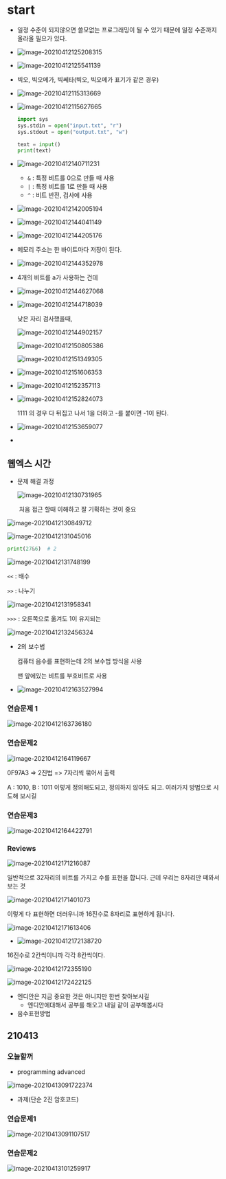 # start

- 일정 수준이 되지않으면 쓸모없는 프로그래밍이 될 수 있기 때문에 일정 수준까지 올라올 필요가 있다.
- ![image-20210412125208315](start.assets/image-20210412125208315.png)
- ![image-20210412125541139](start.assets/image-20210412125541139.png)

- 빅오, 빅오메가, 빅쎄타(빅오, 빅오메가 표기가 같은 경우)

- ![image-20210412115313669](start.assets/image-20210412115313669.png)

- ![image-20210412115627665](start.assets/image-20210412115627665.png)

  ```python
  import sys
  sys.stdin = open("input.txt", "r")
  sys.stdout = open("output.txt", "w")
  
  text = input()
  print(text)
  ```

- ![image-20210412140711231](start.assets/image-20210412140711231.png)

  - `&` : 특정 비트를 0으로 만들 때 사용
  - `|` : 특정 비트를 1로 만들 때 사용
  - `^` : 비트 반전, 검사에 사용

- ![image-20210412142005194](start.assets/image-20210412142005194.png)

- ![image-20210412144041149](start.assets/image-20210412144041149.png)

- ![image-20210412144205176](start.assets/image-20210412144205176.png)

- 메모리 주소는 한 바이트마다 저장이 된다.

- ![image-20210412144352978](start.assets/image-20210412144352978.png)

- 4개의 비트를 a가 사용하는 건데

- ![image-20210412144627068](start.assets/image-20210412144627068.png)

- ![image-20210412144718039](start.assets/image-20210412144718039.png)

  낮은 자리 검사했을때, 

  ![image-20210412144902157](start.assets/image-20210412144902157.png)

  ![image-20210412150805386](start.assets/image-20210412150805386.png)

  ![image-20210412151349305](start.assets/image-20210412151349305.png)

- ![image-20210412151606353](start.assets/image-20210412151606353.png)

- ![image-20210412152357113](start.assets/image-20210412152357113.png)

- ![image-20210412152824073](start.assets/image-20210412152824073.png)

  1111 의 경우 다 뒤집고 나서 1을 더하고 -를 붙이면 -1이 된다.

- ![image-20210412153659077](start.assets/image-20210412153659077.png)
- 















## 웹엑스 시간

- 문제 해결 과정

  ![image-20210412130731965](start.assets/image-20210412130731965.png)

  ​	처음 접근 할때 이해하고 잘 기획하는 것이 중요

![image-20210412130849712](start.assets/image-20210412130849712.png)

![image-20210412131045016](start.assets/image-20210412131045016.png)

```python
print(27&6)  # 2
```

![image-20210412131748199](start.assets/image-20210412131748199.png)

`<<`  : 배수

`>>` : 나누기

![image-20210412131958341](start.assets/image-20210412131958341.png)

`>>>` : 오른쪽으로 옮겨도 1이 유지되는

![image-20210412132456324](start.assets/image-20210412132456324.png)

- 2의 보수법

  컴퓨터 음수를 표현하는데 2의 보수법 방식을 사용

  맨 앞에있는 비트를 부호비트로 사용

- ![image-20210412163527994](start.assets/image-20210412163527994.png)

### 연습문제 1

![image-20210412163736180](start.assets/image-20210412163736180.png)



### 연습문제2

![image-20210412164119667](start.assets/image-20210412164119667.png)

0F97A3 => 2진법 => 7자리씩 묶어서 출력

A : 1010, B : 1011 이렇게 정의해도되고, 정의하지 않아도 되고. 여러가지 방법으로 시도해 보시길

### 연습문제3

![image-20210412164422791](start.assets/image-20210412164422791.png)

### Reviews

![image-20210412171216087](start.assets/image-20210412171216087.png)

일반적으로 32자리의 비트를 가지고 수를 표현을 합니다. 근데 우리는 8자리만 떼와서 보는 것

![image-20210412171401073](start.assets/image-20210412171401073.png)

이렇게 다 표현하면 더러우니까 16진수로 8자리로 표현하게 됩니다.

![image-20210412171613406](start.assets/image-20210412171613406.png)

- ![image-20210412172138720](start.assets/image-20210412172138720.png)

16진수로 2칸씩이니까 각각 8칸씩이다.

![image-20210412172355190](start.assets/image-20210412172355190.png)

![image-20210412172422125](start.assets/image-20210412172422125.png)

- 엔디안은 지금 중요한 것은 아니지만 한번 찾아보시길
  - 엔디안에대해서 공부를 해오고 내일 같이 공부해봅시다
- 음수표현방법

## 210413

### 오늘할꺼

- programming advanced

![image-20210413091722374](start.assets/image-20210413091722374.png)

- 과제(단순 2진 암호코드)



### 연습문제1

![image-20210413091107517](start.assets/image-20210413091107517.png)

### 연습문제2

![image-20210413101259917](start.assets/image-20210413101259917.png)